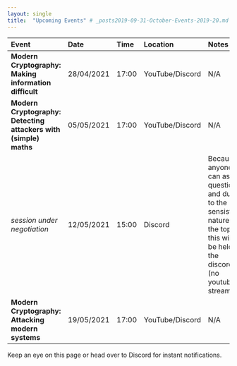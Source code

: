 ```yaml
---
layout: single
title:  "Upcoming Events" # _posts2019-09-31-October-Events-2019-20.md 
---
```

| Event | Date | Time | Location | Notes
|:-----------------|:----------|:-----------|:-----------|:-----------|
| __Modern Cryptography: Making information difficult__ | 28/04/2021 | 17:00 | YouTube/Discord | N/A |
| __Modern Cryptography: Detecting attackers with (simple) maths__ | 05/05/2021 | 17:00 | YouTube/Discord | N/A |
| *session under negotiation* | 12/05/2021 | 15:00 | Discord | Because anyone can ask questions, and due to the sensistive nature of the topic, this will be held in the discord (no youtube stream) |
| __Modern Cryptography: Attacking modern systems__ | 19/05/2021 | 17:00 | YouTube/Discord | N/A |

Keep an eye on this page or head over to Discord for instant notifications.
